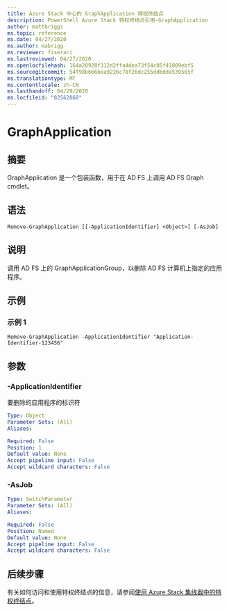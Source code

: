 ```yaml
---
title: Azure Stack 中心的 GraphApplication 特权终结点
description: PowerShell Azure Stack 特权终结点引用-GraphApplication
author: mattbriggs
ms.topic: reference
ms.date: 04/27/2020
ms.author: mabrigg
ms.reviewer: fiseraci
ms.lastreviewed: 04/27/2020
ms.openlocfilehash: 164a20928f312d2ffa4dea73f54c05f41809ebf5
ms.sourcegitcommit: 54f98b666bea9226c78f26dc255ddbdda539565f
ms.translationtype: MT
ms.contentlocale: zh-CN
ms.lasthandoff: 04/29/2020
ms.locfileid: "82562868"
---
```

# <a name="remove-graphapplication"></a>GraphApplication

## <a name="synopsis"></a>摘要
GraphApplication 是一个包装函数，用于在 AD FS 上调用 AD FS Graph cmdlet。

## <a name="syntax"></a>语法

```
Remove-GraphApplication [[-ApplicationIdentifier] <Object>] [-AsJob]
```

## <a name="description"></a>说明
调用 AD FS 上的 GraphApplicationGroup，以删除 AD FS 计算机上指定的应用程序。

## <a name="examples"></a>示例

### <a name="example-1"></a>示例 1
```
Remove-GraphApplication -ApplicationIdentifier "Application-Identifier-123456"
```

## <a name="parameters"></a>参数

### <a name="-applicationidentifier"></a>-ApplicationIdentifier
要删除的应用程序的标识符

```yaml
Type: Object
Parameter Sets: (All)
Aliases:

Required: False
Position: 1
Default value: None
Accept pipeline input: False
Accept wildcard characters: False
```

### <a name="-asjob"></a>-AsJob


```yaml
Type: SwitchParameter
Parameter Sets: (All)
Aliases:

Required: False
Position: Named
Default value: None
Accept pipeline input: False
Accept wildcard characters: False
```

## <a name="next-steps"></a>后续步骤

有关如何访问和使用特权终结点的信息，请参阅[使用 Azure Stack 集线器中的特权终结点](https://docs.microsoft.com/azure-stack/operator/azure-stack-privileged-endpoint)。